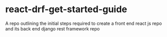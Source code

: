 # react-drf-get-started-guide
A repo outlining the initial steps required to create a front end react js repo and its back end django rest framework repo

